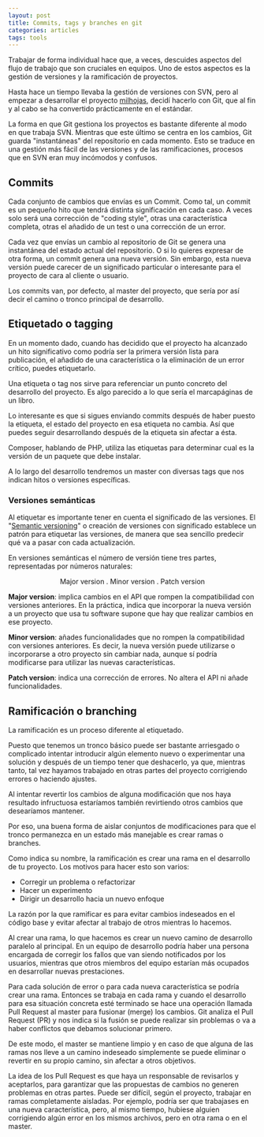 ```yaml
---
layout: post
title: Commits, tags y branches en git
categories: articles
tags: tools
---
```


Trabajar de forma individual hace que, a veces, descuides aspectos del flujo de trabajo que son cruciales en equipos. Uno de estos aspectos es la gestión de versiones y la ramificación de proyectos.

Hasta hace un tiempo llevaba la gestión de versiones con SVN, pero al empezar a desarrollar el proyecto [milhojas](https://github.com/franiglesias/milhojas), decidí hacerlo con Git, que al fin y al cabo se ha convertido prácticamente en el estándar.

La forma en que Git gestiona los proyectos es bastante diferente al modo en que trabaja SVN. Mientras que este último se centra en los cambios, Git guarda "instantáneas" del repositorio en cada momento. Esto se traduce en una gestión más fácil de las versiones y de las ramificaciones, procesos que en SVN eran muy incómodos y confusos.

## Commits

Cada conjunto de cambios que envías es un Commit. Como tal, un commit es un pequeño hito que tendrá distinta significación en cada caso. A veces solo será una corrección de "coding style", otras una característica completa, otras el añadido de un test o una corrección de un error.

Cada vez que envías un cambio al repositorio de Git se genera una instantánea del estado actual del repositorio. O si lo quieres expresar de otra forma, un commit genera una nueva versión. Sin embargo, esta nueva versión puede carecer de un significado particular o interesante para el proyecto de cara al cliente o usuario.

Los commits van, por defecto, al master del proyecto, que sería por así decir el camino o tronco principal de desarrollo.

## Etiquetado o tagging

En un momento dado, cuando has decidido que el proyecto ha alcanzado un hito significativo como podría ser la primera versión lista para publicación, el añadido de una característica o la eliminación de un error crítico, puedes etiquetarlo.

Una etiqueta o tag nos sirve para referenciar un punto concreto del desarrollo del proyecto. Es algo parecido a lo que sería el marcapáginas de un libro.

Lo interesante es que si sigues enviando commits después de haber puesto la etiqueta, el estado del proyecto en esa etiqueta no cambia. Así que puedes seguir desarrollando después de la etiqueta sin afectar a ésta.

Composer, hablando de PHP, utiliza las etiquetas para determinar cual es la versión de un paquete que debe instalar.

A lo largo del desarrollo tendremos un master con diversas tags que nos indican hitos o versiones específicas.

### Versiones semánticas

Al etiquetar es importante tener en cuenta el significado de las versiones. El "[Semantic versioning](http://semver.org)" o creación de versiones con significado establece un patrón para etiquetar las versiones, de manera que sea sencillo predecir qué va a pasar con cada actualización.

En versiones semánticas el número de versión tiene tres partes, representadas por números naturales:
<p style="text-align:center;">Major version . Minor version . Patch version</p>

**Major version**: implica cambios en el API que rompen la compatibilidad con versiones anteriores. En la práctica, indica que incorporar la nueva versión a un proyecto que usa tu software supone que hay que realizar cambios en ese proyecto.

**Minor version**: añades funcionalidades que no rompen la compatibilidad con versiones anteriores. Es decir, la nueva versión puede utilizarse o incorporarse a otro proyecto sin cambiar nada, aunque sí podría modificarse para utilizar las nuevas características.

**Patch version**: indica una corrección de errores. No altera el API ni añade funcionalidades.

## Ramificación o branching

La ramificación es un proceso diferente al etiquetado.

Puesto que tenemos un tronco básico puede ser bastante arriesgado o complicado intentar introducir algún elemento nuevo o experimentar una solución y después de un tiempo tener que deshacerlo, ya que, mientras tanto, tal vez hayamos trabajado en otras partes del proyecto corrigiendo errores o haciendo ajustes.

Al intentar revertir los cambios de alguna modificación que nos haya resultado infructuosa estaríamos también revirtiendo otros cambios que desearíamos mantener.

Por eso, una buena forma de aislar conjuntos de modificaciones para que el tronco permanezca en un estado más manejable es crear ramas o branches.

Como indica su nombre, la ramificación es crear una rama en el desarrollo de tu proyecto. Los motivos para hacer esto son varios:

* Corregir un problema o refactorizar
* Hacer un experimento
* Dirigir un desarrollo hacia un nuevo enfoque

La razón por la que ramificar es para evitar cambios indeseados en el código base y evitar afectar al trabajo de otros mientras lo hacemos.

Al crear una rama, lo que hacemos es crear un nuevo camino de desarrollo paralelo al principal. En un equipo de desarrollo podría haber una persona encargada de corregir los fallos que van siendo notificados por los usuarios, mientras que otros miembros del equipo estarían más ocupados en desarrollar nuevas prestaciones.

Para cada solución de error o para cada nueva característica se podría crear una rama. Entonces se trabaja en cada rama y cuando el desarrollo para esa situación concreta esté terminado se hace una operación llamada Pull Request al master para fusionar (merge) los cambios. Git analiza el Pull Request (PR) y nos indica si la fusión se puede realizar sin problemas o va a haber conflictos que debamos solucionar primero.

De este modo, el master se mantiene limpio y en caso de que alguna de las ramas nos lleve a un camino indeseado simplemente se puede eliminar o revertir en su propio camino, sin afectar a otros objetivos.

La idea de los Pull Request es que haya un responsable de revisarlos y aceptarlos, para garantizar que las propuestas de cambios no generen problemas en otras partes. Puede ser difícil, según el proyecto, trabajar en ramas completamente aisladas. Por ejemplo, podría ser que trabajases en una nueva característica, pero, al mismo tiempo, hubiese alguien corrigiendo algún error en los mismos archivos, pero en otra rama o en el master.

 
